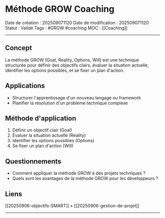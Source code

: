 # Méthode GROW Coaching

Date de création : 202509071120
Date de modification : 202509071120
Statut : Validé
Tags : #GROW #coaching
MOC : [[Coaching]]
***

## Concept

La méthode GROW (Goal, Reality, Options, Will) est une technique structurée pour définir des objectifs clairs, évaluer la situation actuelle, identifier les options possibles, et se fixer un plan d'action.

## Applications

- Structurer l'apprentissage d'un nouveau langage ou framework
- Planifier la résolution d'un problème technique complexe

## Méthode d'application

1. Définir un objectif clair (Goal)
2. Évaluer la situation actuelle (Reality)
3. Identifier les options possibles (Options)
4. Se fixer un plan d'action (Will)

## Questionnements

- Comment appliquer la méthode GROW à des projets techniques ?
- Quels sont les avantages de la méthode GROW pour les développeurs ?

## Liens

[[20250906-objectifs-SMART]] • [[20250906-gestion-de-projet]]

***
